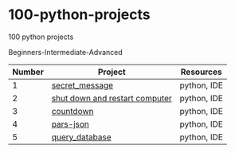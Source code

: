 # 100-python-projects







100 python projects 

Beginners-Intermediate-Advanced



Number | Project      | Resources
------ | ------------- |-------------------------------
1 | [secret_message](https://github.com/Frankpromise/100-python-projects/tree/master/secret-message) | python, IDE
2 | [shut down and restart computer](https://github.com/Frankpromise/100-python-projects/tree/master/shut-restart) | python, IDE
3 | [countdown](https://github.com/Frankpromise/100-python-projects/tree/master/count) | python, IDE
4 | [pars-json](https://github.com/Frankpromise/100-python-projects/tree/master/parse-json) | python, IDE
5 | [query_database](https://github.com/Frankpromise/100-python-projects/tree/master/query-database) | python, IDE
